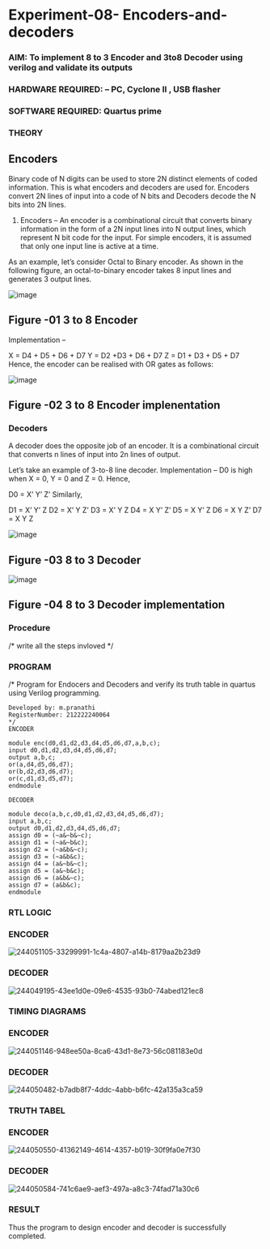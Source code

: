 # Experiment-08- Encoders-and-decoders 
### AIM: To implement 8 to 3 Encoder and  3to8 Decoder using verilog and validate its outputs
### HARDWARE REQUIRED:  – PC, Cyclone II , USB flasher
### SOFTWARE REQUIRED:   Quartus prime
### THEORY 

## Encoders
Binary code of N digits can be used to store 2N distinct elements of coded information. This is what encoders and decoders are used for. Encoders convert 2N lines of input into a code of N bits and Decoders decode the N bits into 2N lines.

1. Encoders –
An encoder is a combinational circuit that converts binary information in the form of a 2N input lines into N output lines, which represent N bit code for the input. For simple encoders, it is assumed that only one input line is active at a time.

As an example, let’s consider Octal to Binary encoder. As shown in the following figure, an octal-to-binary encoder takes 8 input lines and generates 3 output lines.

![image](https://user-images.githubusercontent.com/36288975/171543588-bc0746df-a173-4b35-989e-5fb7d385fe8a.png)
## Figure -01 3 to 8 Encoder 


Implementation –

X = D4 + D5 + D6 + D7
Y = D2 +D3 + D6 + D7
Z = D1 + D3 + D5 + D7 
Hence, the encoder can be realised with OR gates as follows:


![image](https://user-images.githubusercontent.com/36288975/171543740-68403b82-aa93-4c98-9343-f32b14885a2e.png)
## Figure -02 3 to 8 Encoder implenentation 

 ### Decoders 
A decoder does the opposite job of an encoder. It is a combinational circuit that converts n lines of input into 2n lines of output.

Let’s take an example of 3-to-8 line decoder.
Implementation –
D0 is high when X = 0, Y = 0 and Z = 0. Hence,

D0 = X’ Y’ Z’ 
Similarly,

D1 = X’ Y’ Z
D2 = X’ Y Z’
D3 = X’ Y Z
D4 = X Y’ Z’
D5 = X Y’ Z
D6 = X Y Z’
D7 = X Y Z 


![image](https://user-images.githubusercontent.com/36288975/171543978-ee2d0671-2846-40a1-8705-507fd6287a49.png)
## Figure -03 8 to 3 Decoder 



![image](https://user-images.githubusercontent.com/36288975/171543866-5a6eace6-8683-49d7-9c4f-a7cb30ec3035.png)
## Figure -04 8 to 3 Decoder implementation 

### Procedure
/* write all the steps invloved */



### PROGRAM 
/*
Program for Endocers and Decoders  and verify its truth table in quartus using Verilog programming.
```
Developed by: m.pranathi
RegisterNumber: 212222240064
*/
ENCODER

module enc(d0,d1,d2,d3,d4,d5,d6,d7,a,b,c);
input d0,d1,d2,d3,d4,d5,d6,d7;
output a,b,c;
or(a,d4,d5,d6,d7);
or(b,d2,d3,d6,d7);
or(c,d1,d3,d5,d7);
endmodule

DECODER

module deco(a,b,c,d0,d1,d2,d3,d4,d5,d6,d7);
input a,b,c;
output d0,d1,d2,d3,d4,d5,d6,d7;
assign d0 = (~a&~b&~c);
assign d1 = (~a&~b&c);
assign d2 = (~a&b&~c);
assign d3 = (~a&b&c);
assign d4 = (a&~b&~c);
assign d5 = (a&~b&c);
assign d6 = (a&b&~c);
assign d7 = (a&b&c);
endmodule
```
### RTL LOGIC
### ENCODER

![244051105-33299991-1c4a-4807-a14b-8179aa2b23d9](https://github.com/MavillaPranathi/Experiment-08-Encoders-and-decoders-/assets/118343610/0d5efb04-34d6-48b2-93b9-5c50c8ac0ad6)

### DECODER

![244049195-43ee1d0e-09e6-4535-93b0-74abed121ec8](https://github.com/MavillaPranathi/Experiment-08-Encoders-and-decoders-/assets/118343610/37bb323a-e5fa-47d0-8ecd-25a606d09371)

### TIMING DIAGRAMS
### ENCODER

![244051146-948ee50a-8ca6-43d1-8e73-56c081183e0d](https://github.com/MavillaPranathi/Experiment-08-Encoders-and-decoders-/assets/118343610/724ba263-5f0d-4c12-aa51-400b0cccd23d)

### DECODER

![244050482-b7adb8f7-4ddc-4abb-b6fc-42a135a3ca59](https://github.com/MavillaPranathi/Experiment-08-Encoders-and-decoders-/assets/118343610/3d52cb1e-46c2-4d83-be89-7d02bea35994)

### TRUTH TABEL
### ENCODER

![244050550-41362149-4614-4357-b019-30f9fa0e7f30](https://github.com/MavillaPranathi/Experiment-08-Encoders-and-decoders-/assets/118343610/d8a81c2d-11b4-4150-864d-95aa234f7610)

### DECODER

![244050584-741c6ae9-aef3-497a-a8c3-74fad71a30c6](https://github.com/MavillaPranathi/Experiment-08-Encoders-and-decoders-/assets/118343610/4643ec4f-6846-4ad0-bf5f-cf116b046b77)

### RESULT
Thus the program to design encoder and decoder is successfully completed.
